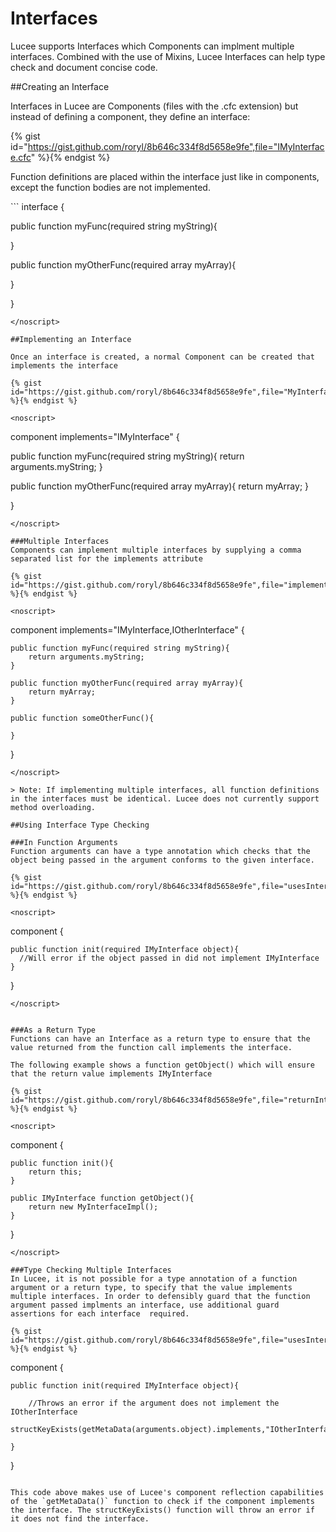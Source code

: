 # Interfaces

Lucee supports Interfaces which Components can implment multiple interfaces. Combined with the use of Mixins, Lucee Interfaces can help type check and document concise code.

##Creating an Interface

Interfaces in Lucee are Components (files with the .cfc extension) but instead of defining a component, they define an interface:

{% gist id="https://gist.github.com/roryl/8b646c334f8d5658e9fe",file="IMyInterface.cfc" %}{% endgist %}

Function definitions are placed within the interface just like in components, except the function bodies are not implemented. 

<noscript>
```
interface {
  
  public function myFunc(required string myString){
  
  }
  
  public function myOtherFunc(required array myArray){
  
  }

}
```
</noscript>

##Implementing an Interface

Once an interface is created, a normal Component can be created that implements the interface

{% gist id="https://gist.github.com/roryl/8b646c334f8d5658e9fe",file="MyInterfaceImpl.cfc" %}{% endgist %}

<noscript>
```
component implements="IMyInterface" {

  public function myFunc(required string myString){
    return arguments.myString;
  }
  
  public function myOtherFunc(required array myArray){
    return myArray;
  }
  
}
```
</noscript>

###Multiple Interfaces
Components can implement multiple interfaces by supplying a comma separated list for the implements attribute

{% gist id="https://gist.github.com/roryl/8b646c334f8d5658e9fe",file="implementsMultiple.cfc" %}{% endgist %}

<noscript>
```
component implements="IMyInterface,IOtherInterface" {

	public function myFunc(required string myString){
    	return arguments.myString;
  	}
  
  	public function myOtherFunc(required array myArray){
    	return myArray;
  	}

  	public function someOtherFunc(){
		
	}
}
```
</noscript>

> Note: If implementing multiple interfaces, all function definitions in the interfaces must be identical. Lucee does not currently support method overloading. 

##Using Interface Type Checking

###In Function Arguments
Function arguments can have a type annotation which checks that the object being passed in the argument conforms to the given interface. 

{% gist id="https://gist.github.com/roryl/8b646c334f8d5658e9fe",file="usesInterface.cfc" %}{% endgist %}

<noscript>
```
component {

	public function init(required IMyInterface object){
      //Will error if the object passed in did not implement IMyInterface
	}

}
```
</noscript>


###As a Return Type
Functions can have an Interface as a return type to ensure that the value returned from the function call implements the interface.

The following example shows a function getObject() which will ensure that the return value implements IMyInterface

{% gist id="https://gist.github.com/roryl/8b646c334f8d5658e9fe",file="returnInterface.cfc" %}{% endgist %}

<noscript>
```
component {

	public function init(){
		return this;
	}

	public IMyInterface function getObject(){
		return new MyInterfaceImpl();
	}	

}
```
</noscript>

###Type Checking Multiple Interfaces
In Lucee, it is not possible for a type annotation of a function argument or a return type, to specify that the value implements multiple interfaces. In order to defensibly guard that the function argument passed implments an interface, use additional guard assertions for each interface  required.

{% gist id="https://gist.github.com/roryl/8b646c334f8d5658e9fe",file="usesInterfaceGuard.cfc" %}{% endgist %}

```
component {

	public function init(required IMyInterface object){

		//Throws an error if the argument does not implement the IOtherInterface
		structKeyExists(getMetaData(arguments.object).implements,"IOtherInterface");

	}

}
```

This code above makes use of Lucee's component reflection capabilities of the `getMetaData()` function to check if the component implements the interface. The structKeyExists() function will throw an error if it does not find the interface.




